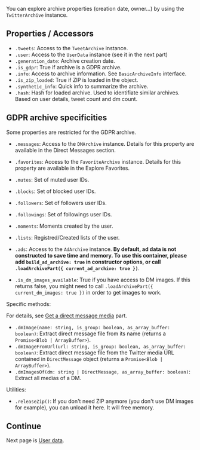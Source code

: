 You can explore archive properties (creation date, owner...) by using the `TwitterArchive` instance.

## Properties / Accessors

- `.tweets`: Access to the `TweetArchive` instance.
- `.user`: Access to the `UserData` instance (see it in the next part)
- `.generation_date`: Archive creation date.
- `.is_gdpr`: True if archive is a GDPR archive.
- `.info`: Access to archive information. See `BasicArchiveInfo` interface.
- `.is_zip_loaded`: True if ZIP is loaded in the object.
- `.synthetic_info`: Quick info to summarize the archive.
- `.hash`: Hash for loaded archive. Used to identifiate similar archives. Based on user details, tweet count and dm count.

## GDPR archive specificities

Some properties are restricted for the GDPR archive.

- `.messages`: Access to the `DMArchive` instance. Details for this property are available in the Direct Messages section.
- `.favorites`: Access to the `FavoriteArchive` instance. Details for this property are available in the Explore Favorites.
- `.mutes`: Set of muted user IDs.
- `.blocks`: Set of blocked user IDs.
- `.followers`: Set of followers user IDs.
- `.followings`: Set of followings user IDs.
- `.moments`: Moments created by the user.
- `.lists`: Registred/Created lists of the user.

- `.ads`: Access to the `AdArchive` instance. **By default, ad data is not constructed to save time and memory. To use this container, please add `build_ad_archive: true` in constructor options, or call `.loadArchivePart({ current_ad_archive: true })`**.

- `.is_dm_images_available`: True if you have access to DM images. If this returns false, you might need to call `.loadArchivePart({ current_dm_images: true })` in order to get images to work.


Specific methods:

For details, see [Get a direct message media](./Get-a-direct-message-media) part.

- `.dmImage(name: string, is_group: boolean, as_array_buffer: boolean)`: Extract direct message file from its name (returns a `Promise<Blob | ArrayBuffer>`).
- `.dmImageFromUrl(url: string, is_group: boolean, as_array_buffer: boolean)`: Extract direct message file from the Twitter media URL contained in `DirectMessage` object (returns a `Promise<Blob | ArrayBuffer>`).
- `.dmImagesOf(dm: string | DirectMessage, as_array_buffer: boolean)`: Extract all medias of a DM.

Utilities:

- `.releaseZip()`: If you don't need ZIP anymore (you don't use DM images for example), you can unload it here. It will free memory.


## Continue

Next page is [User data](https://github.com/alkihis/twitter-archive-reader/wiki/User-data).

